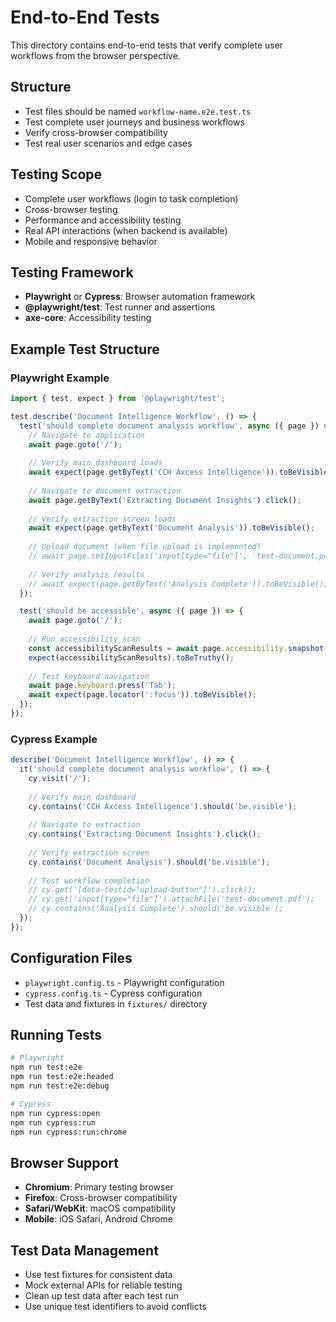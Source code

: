 # End-to-End Tests

This directory contains end-to-end tests that verify complete user workflows from the browser perspective.

## Structure
- Test files should be named `workflow-name.e2e.test.ts`
- Test complete user journeys and business workflows
- Verify cross-browser compatibility
- Test real user scenarios and edge cases

## Testing Scope
- Complete user workflows (login to task completion)
- Cross-browser testing
- Performance and accessibility testing
- Real API interactions (when backend is available)
- Mobile and responsive behavior

## Testing Framework
- **Playwright** or **Cypress**: Browser automation framework
- **@playwright/test**: Test runner and assertions
- **axe-core**: Accessibility testing

## Example Test Structure

### Playwright Example
```typescript
import { test, expect } from '@playwright/test';

test.describe('Document Intelligence Workflow', () => {
  test('should complete document analysis workflow', async ({ page }) => {
    // Navigate to application
    await page.goto('/');
    
    // Verify main dashboard loads
    await expect(page.getByText('CCH Axcess Intelligence')).toBeVisible();
    
    // Navigate to document extraction
    await page.getByText('Extracting Document Insights').click();
    
    // Verify extraction screen loads
    await expect(page.getByText('Document Analysis')).toBeVisible();
    
    // Upload document (when file upload is implemented)
    // await page.setInputFiles('input[type="file"]', 'test-document.pdf');
    
    // Verify analysis results
    // await expect(page.getByText('Analysis Complete')).toBeVisible();
  });

  test('should be accessible', async ({ page }) => {
    await page.goto('/');
    
    // Run accessibility scan
    const accessibilityScanResults = await page.accessibility.snapshot();
    expect(accessibilityScanResults).toBeTruthy();
    
    // Test keyboard navigation
    await page.keyboard.press('Tab');
    await expect(page.locator(':focus')).toBeVisible();
  });
});
```

### Cypress Example
```typescript
describe('Document Intelligence Workflow', () => {
  it('should complete document analysis workflow', () => {
    cy.visit('/');
    
    // Verify main dashboard
    cy.contains('CCH Axcess Intelligence').should('be.visible');
    
    // Navigate to extraction
    cy.contains('Extracting Document Insights').click();
    
    // Verify extraction screen
    cy.contains('Document Analysis').should('be.visible');
    
    // Test workflow completion
    // cy.get('[data-testid="upload-button"]').click();
    // cy.get('input[type="file"]').attachFile('test-document.pdf');
    // cy.contains('Analysis Complete').should('be.visible');
  });
});
```

## Configuration Files
- `playwright.config.ts` - Playwright configuration
- `cypress.config.ts` - Cypress configuration
- Test data and fixtures in `fixtures/` directory

## Running Tests
```bash
# Playwright
npm run test:e2e
npm run test:e2e:headed
npm run test:e2e:debug

# Cypress
npm run cypress:open
npm run cypress:run
npm run cypress:run:chrome
```

## Browser Support
- **Chromium**: Primary testing browser
- **Firefox**: Cross-browser compatibility
- **Safari/WebKit**: macOS compatibility
- **Mobile**: iOS Safari, Android Chrome

## Test Data Management
- Use test fixtures for consistent data
- Mock external APIs for reliable testing
- Clean up test data after each test run
- Use unique test identifiers to avoid conflicts